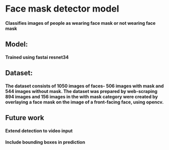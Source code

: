 # Face mask detector model
#### Classifies images of people as wearing face mask or not wearing face mask
## Model:
#### Trained using fastai resnet34
## Dataset:
#### The dataset consists of 1050 images of faces- 506 images with mask and 544 images without mask. The dataset was prepared by web-scraping 894 images and 156 images in the with mask category were created by overlaying a face mask on the image of a front-facing face, using opencv.

## Future work
#### Extend detection to video input
#### Include bounding boxes in prediction 
